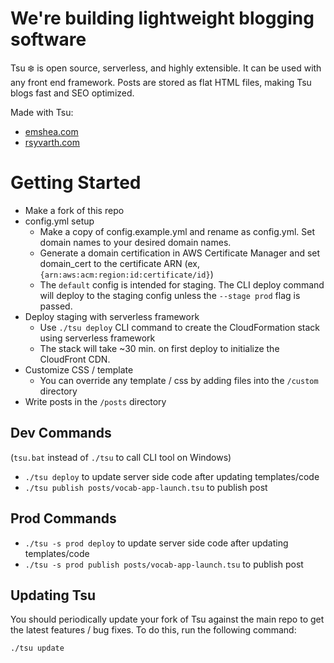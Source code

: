 # We're building lightweight blogging software

Tsu ❄️ is open source, serverless, and highly extensible. It can be used with any front end framework. Posts are stored as flat HTML files, making Tsu blogs fast and SEO optimized.

Made with Tsu:
- [emshea.com](emshea.com)
- [rsyvarth.com](rsyvarth.com)

# Getting Started
- Make a fork of this repo
- config.yml setup
  - Make a copy of config.example.yml and rename as config.yml. Set domain names to your desired domain names.
  - Generate a domain certification in AWS Certificate Manager and set domain_cert to the certificate ARN (ex, `{arn:aws:acm:region:id:certificate/id}`)
  - The `default` config is intended for staging. The CLI deploy command will deploy to the staging config unless the `--stage prod` flag is passed.
- Deploy staging with serverless framework
  - Use `./tsu deploy` CLI command to create the CloudFormation stack using serverless framework
  - The stack will take ~30 min. on first deploy to initialize the CloudFront CDN.
- Customize CSS / template
  - You can override any template / css by adding files into the `/custom` directory
- Write posts in the `/posts` directory

## Dev Commands
(`tsu.bat` instead of `./tsu` to call CLI tool on Windows)
- `./tsu deploy` to update server side code after updating templates/code
- `./tsu publish posts/vocab-app-launch.tsu` to publish post

## Prod Commands
- `./tsu -s prod deploy` to update server side code after updating templates/code
- `./tsu -s prod publish posts/vocab-app-launch.tsu` to publish post

## Updating Tsu
You should periodically update your fork of Tsu against the main repo to get the
latest features / bug fixes. To do this, run the following command:
```
./tsu update
```
